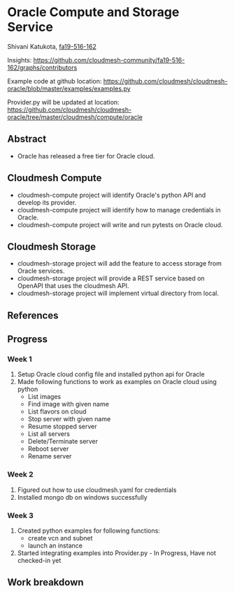 # Oracle Compute and Storage Service

Shivani Katukota, [fa19-516-162](https://github.com/cloudmesh-community/fa19-516-162)

Insights: <https://github.com/cloudmesh-community/fa19-516-162/graphs/contributors>

Example code at github location: 
<https://github.com/cloudmesh/cloudmesh-oracle/blob/master/examples/examples.py>

Provider.py will be updated at location:
<https://github.com/cloudmesh/cloudmesh-oracle/tree/master/cloudmesh/compute/oracle>

## Abstract

- Oracle has released a free tier for Oracle cloud.

## Cloudmesh Compute

- cloudmesh-compute project will identify Oracle's python API and develop its 
provider.
- cloudmesh-compute project will identify how to manage credentials in Oracle.
- cloudmesh-compute project will write and run pytests on Oracle cloud. 

## Cloudmesh Storage

- cloudmesh-storage project will add the feature to access storage from Oracle 
services.
- cloudmesh-storage project will provide a REST service based on OpenAPI that 
uses the cloudmesh API.
- cloudmesh-storage project will implement virtual directory from local.

## References

## Progress

### Week 1
1. Setup Oracle cloud config file and installed python api for Oracle
2. Made following functions to work as examples on Oracle cloud using python
    - List images
    - Find image with given name
    - List flavors on cloud
    - Stop server with given name
    - Resume stopped server
    - List all servers
    - Delete/Terminate server
    - Reboot server
    - Rename server

### Week 2
1. Figured out how to use cloudmesh.yaml for credentials
2. Installed mongo db on windows successfully

### Week 3
1. Created python examples for following functions: 
    - create vcn and subnet
    - launch an instance
2. Started integrating examples into Provider.py - In Progress, 
Have not checked-in yet

## Work breakdown
